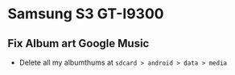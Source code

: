 # Samsung S3 GT-I9300

## Fix Album art **Google Music**

* Delete all my albumthums at ``sdcard > android > data > media``

